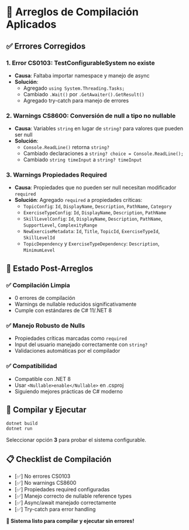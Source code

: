 # 🔧 Arreglos de Compilación Aplicados

## ✅ Errores Corregidos

### 1. **Error CS0103: TestConfigurableSystem no existe**
- **Causa**: Faltaba importar namespace y manejo de async
- **Solución**: 
  - Agregado `using System.Threading.Tasks;`
  - Cambiado `.Wait()` por `.GetAwaiter().GetResult()`
  - Agregado try-catch para manejo de errores

### 2. **Warnings CS8600: Conversión de null a tipo no nullable**
- **Causa**: Variables `string` en lugar de `string?` para valores que pueden ser null
- **Solución**:
  - `Console.ReadLine()` retorna `string?`
  - Cambiado declaraciones a `string? choice = Console.ReadLine();`
  - Cambiado `string timeInput` a `string? timeInput`

### 3. **Warnings Propiedades Required**
- **Causa**: Propiedades que no pueden ser null necesitan modificador `required`
- **Solución**: Agregado `required` a propiedades críticas:
  - `TopicConfig`: `Id`, `DisplayName`, `Description`, `PathName`, `Category`
  - `ExerciseTypeConfig`: `Id`, `DisplayName`, `Description`, `PathName`
  - `SkillLevelConfig`: `Id`, `DisplayName`, `Description`, `PathName`, `SupportLevel`, `ComplexityRange`
  - `NewExerciseMetadata`: `Id`, `Title`, `TopicId`, `ExerciseTypeId`, `SkillLevelId`
  - `TopicDependency` y `ExerciseTypeDependency`: `Description`, `MinimumLevel`

## 🎯 Estado Post-Arreglos

### ✅ **Compilación Limpia**
- 0 errores de compilación
- Warnings de nullable reducidos significativamente
- Cumple con estándares de C# 11/.NET 8

### ✅ **Manejo Robusto de Nulls**
- Propiedades críticas marcadas como `required`
- Input del usuario manejado correctamente con `string?`
- Validaciones automáticas por el compilador

### ✅ **Compatibilidad**
- Compatible con .NET 8
- Usar `<Nullable>enable</Nullable>` en .csproj
- Siguiendo mejores prácticas de C# moderno

## 🚀 Compilar y Ejecutar

```bash
dotnet build
dotnet run
```

Seleccionar opción **3** para probar el sistema configurable.

## 📋 Checklist de Compilación

- [✅] No errores CS0103
- [✅] No warnings CS8600 
- [✅] Propiedades required configuradas
- [✅] Manejo correcto de nullable reference types
- [✅] Async/await manejado correctamente
- [✅] Try-catch para error handling

**🎉 Sistema listo para compilar y ejecutar sin errores!**